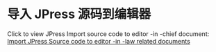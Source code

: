# 导入 JPress 源码到编辑器

Click to view JPress Import source code to editor -in -chief document:[ Import JPress Source code to editor -in -law related documents](/manual/jpress_open_compiler.md)